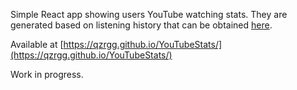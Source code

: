 Simple React app showing users YouTube watching stats. They are generated based on listening history that can be obtained [here](https://takeout.google.com/).

Available at [https://qzrgg.github.io/YouTubeStats/](https://qzrgg.github.io/YouTubeStats/)

Work in progress.